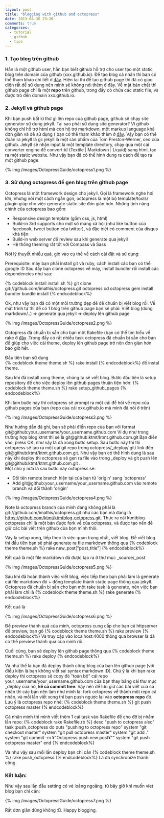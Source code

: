 ```yaml
---
layout: post
title: "blogging with github and octopress"
date: 2013-04-30 23:20
comments: true
categories: 
  - tutorial
  - github
  - tips
---
```


### 1. Tạo blog trên github
Hẳn là một github user, hẳn bạn biết github hỗ trợ cho user tạo một static blog trên domain của github (xxx.github.io).
Để tạo blog cá nhân thì bạn có thể tham khảo chi tiết ở [đây](http://pages.github.com/). Hiện tại thì để tạo github page
thì đã có giao diện rất dễ sử dụng nên mình sẽ không nói thêm ở đây. Về mặt bản chất thì github page chỉ là một **repo** 
trên github, trong đấy có chứa các static file, và được trỏ đến domain xxx.github.io.

### 2. Jekyll và github page
Khi bạn push bất kì thứ gì lên repo của github page, github sẽ chạy site generator sử dụng jekyll. 
Tại sao phải sử dụng site generator? Vì github không chỉ hỗ trợ html mà còn hộ trợ markdown, một markup language khá đơn giản và dễ sử dụng (
bạn có thể tham khảo thêm ở [đây](http://en.wikipedia.org/wiki/Markdown). Vậy bạn có thể đoán ra jekyll là gì: jekyll là 
một sản phẩm của Tom Preston-Werner, ceo của github. Jekyll sẽ nhận input là một template directory, chạy qua một cái converter
engine để convert từ (Textile | Markdown | Liquid) sang html, tạo ra một static website.
Như vậy bạn đã có thể hình dung ra cách để tạo ra một github page:

{% img /images/OctopressGuide/octopress1.png %}

### 3. Sử dụng octopress để gen blog trên github page
Octopress là một framework design cho jekyll. Gọi là framework nghe hơi lớn, nhưng nói một cách ngắn gọn, octopress là một bộ template/tools/
plugin giúp cho việc generate static site đơn giản hơn. Những tính năng chính của octopress bao gồm:

*  Responsive design template (gồm css, js, html)
*  Build-in 3rd supports cho một số mạng xã hội (như like button của facebook, tweet button của twitter), và đặc biệt có comment của disqus khá tiện
*  Build-in web server để review sau khi generate qua jekyll
*  Hệ thống theming rất tốt với Compass và Sass

Nói lý thuyết nhiều quá, giờ vào cụ thể về cách cài đặt và sử dụng:

Prerequisite: máy bạn phải install git và ruby, cách install các bạn có thể google :D
Sau đấy bạn clone octopress về máy, install bundler rồi install các dependencies như sau:

{% codeblock install install.sh %}
git clone git://github.com/imathis/octopress.git octopress
cd octopress
gem install bundler 
bundle install
{% endcodeblock%}

Ok, như vậy bạn đã có một môi trường đẹp đẽ để chuẩn bị viết blog rồi. Về mặt trình tự thì để có 1 blog trên github page bạn sẽ phải:
Viết blog (dùng markdown/..) => generate qua jekyll => deploy lên github page

{% img /images/OctopressGuide/octopress2.png %}

Octopress đã chuẩn bị sẵn cho bạn một Rakefile (bạn có thể tìm hiểu về rake ở [đây](http://rake.rubyforge.org/doc/rakefile_rdoc.html)
.Trong đấy có rất nhiều task octopress đã chuẩn bị sẵn cho bạn để giúp cho việc cài theme, deploy lên github page trở nên đơn giản 
hơn bao giờ hết.

Đầu tiên bạn sử dụng  
{% codeblock theme theme.sh %}
rake install 
{% endcodeblock%}
để instal theme.

Sau khi đã install xong theme, chúng ta sẽ viết blog. Bước đầu tiên là setup repository để cho việc deploy lên github pages thuận tiện hơn:
{% codeblock theme theme.sh %}
rake setup_github_pages
{% endcodeblock%}

Khi làm bước này thì octopress sẽ prompt ra một cái để hỏi về repo của github pages của bạn (repo của cái xxx.github.io mà mình đã nói ở trên)

{% img /images/OctopressGuide/octopress3.png %}

Như hướng dẫn đã ghi, bạn sẽ phải điền repo của bạn với format git@github:your_username/your_username.github.com
Ví dụ như trong trường hợp blog ktmt thì sẽ là git@github:ktmt/ktmt.github.com.git
Bạn điền vào, press OK, như vậy là đã xong bước setup.
Sau bước này thì thì octopress sẽ tạo ra một cái git repo trong octopress/_deploy/.git/ link đến git@github:ktmt/ktmt.github.com.git.
Như vậy bạn có thể hình dung là sau này khi deploy thì octopress sẽ gen ra file vào trong _deploy và git push lên git@github:ktmt/ktmt.github.com.git
.  
Một chú ý nữa là sau bước này octopress sẽ:

-  Đổi tên remote branch hiện tại của bạn từ 'origin' sang 'octopress'
-  Add git@github:your_username/your_username.github.com vào remote branch và đổi thành 'origin'

{% img /images/OctopressGuide/octopress4.png %}

Note là octopress branch của mình đang không phải là git://github.com/imathis/octopress.git như các bạn mà đang là https://github.com/ktmt/ktmtblog-octopress.git. Thực ra cái ktmtblog-octopress chỉ là một bản được fork về của octopress, và được tạo nên để giữ các bài viết trên github của bọn mình thôi.

Vậy là setup xong, tiếp theo là việc quan trọng nhất, viết blog.
Để viết blog thì đầu tiên bạn sẽ phải generate ra file markdown thông qua
{% codeblock theme theme.sh %}
rake new_post["post_title"]
{% endcodeblock%}

Kết quả là một file markdown đã được tạo ra ở thư mục _source/_post

{% img /images/OctopressGuide/octopress5.png %}

Sau khi đã hoàn thành việc viết blog, việc tiếp theo bạn phải làm là generate cái file markdown đó + đống template thành static page thông qua jekyll. Octopress đã chuẩn bị sẵn cho bạn một rake task là generate, nên việc bạn phải làm chỉ là 
{% codeblock theme theme.sh %}
rake generate
{% endcodeblock%}

Kết quả là 

{% img /images/OctopressGuide/octopress6.png %}

Để preview thành quả của mình, octopress cung cấp cho bạn cả httpserver để preview, bạn gõ
{% codeblock theme theme.sh %}
rake preview
{% endcodeblock%}
Và truy cập vào localhost:4000 thông qua browser là đã có thể preview thành quả của mình rồi.

Cuối cùng, bạn sẽ deploy lên github page thông qua 
{% codeblock theme theme.sh %}
rake deploy 
{% endcodeblock%}

Và như thế là bạn đã deploy thành công blog của bạn lên github page (với điều kiện là bạn không viết sai syntax markdown :D).
Chú ý là khi bạn rake deploy thì octopress sẽ copy đè "toàn bộ" cái repo your_username/your_username.github.com của bạn thay bằng cái thư mục _deploy của nó, **kể cả commit tree**. Vậy nên để lưu giữ các bài viết của cá nhân thì các bạn nên làm như mình là: fork octopress về thành một repo cá nhân, và mỗi lần viết xong thì bạn push ngược lại vào **octopress repo** đó. Lưu ý là octopress repo nhé:
{% codeblock theme theme.sh %}
git push octopress master
{% endcodeblock%}

Cá nhân mình thì mình viết thêm 1 cái task vào Rakefile để cho đỡ bị nhầm lẫn repo:
{% codeblock rake Rakefile.rb %}
desc "push to octopress also"
task :push_octopress do
  puts "pushing to octopress repo"
  system "git checkout master"
  system "git pull octopress master"
  system "git add ."
  system "git commit -m ¥"Octopress push new post¥""
  system "git push octopress master"
end
{% endcodeblock%}

Và như vậy sau mỗi lần deploy bạn chỉ cần
{% codeblock theme theme.sh %}
rake push_octopress
{% endcodeblock%}
Là đã synchronize thành công.

### Kết luận:
Như vậy sau lần đầu setting có vẻ loằng ngoằng, từ bây giờ khi muốn viet blog bạn chỉ cần:

{% img /images/OctopressGuide/octopress7.png %}

Rất đơn giản đúng không :D. Happy blogging.
